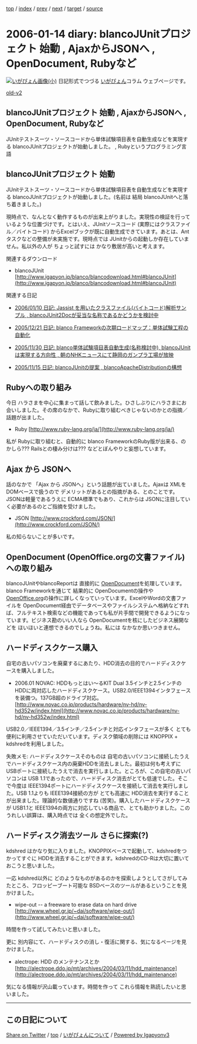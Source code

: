 [top](../index.html) 
 / [index](index.html) 
 / [prev](ig060113.html) 
 / [next](ig060116.html) 
 / [target](https://igapyon.github.io/diary/2006/ig060114.html) 
 / [source](https://github.com/igapyon/diary/blob/master/2006/ig060114.src.md) 

2006-01-14 diary: blancoJUnitプロジェクト 始動 , AjaxからJSONへ , OpenDocument, Rubyなど
=====================================================================================================
[![いがぴょん画像(小)](https://igapyon.github.io/diary/images/iga200306s.jpg "いがぴょん")](https://igapyon.github.io/diary/memo/memoigapyon.html) 日記形式でつづる [いがぴょん](https://igapyon.github.io/diary/memo/memoigapyon.html)コラム ウェブページです。

[old-v2](ig060114-orig.html)

## blancoJUnitプロジェクト 始動 , AjaxからJSONへ , OpenDocument, Rubyなど

JUnitテストスーツ・ソースコードから単体試験項目表を自動生成などを実現する blancoJUnitプロジェクトが始動しました。 , Rubyというプログラミング言語


## blancoJUnitプロジェクト 始動

JUnitテストスーツ・ソースコードから単体試験項目表を自動生成などを実現する blancoJUnitプロジェクトが始動しました。(名前は 結局
blancoJUnitへと落ち着きました。)

現時点で、なんとなく動作するものが出来上がりました。実現性の検証を行っているような位置づけです。とはいえ、JUnitソースコード (実際にはクラスファイル／バイトコード) からExcelブックが既に自動生成できています。あとは、Antタスクなどの整備が未実施です。現時点では JUnitからの起動しか存在していません。私以外の人が ちょっと試すには かなり敷居が高いと考えます。

関連するダウンロード

* blancoJUnit
  [http://www.igapyon.jp/blanco/blancodownload.html#blancoJUnit](http://www.igapyon.jp/blanco/blancodownload.html#blancoJUnit)

関連する日記

* [2006/01/10 日記: Jassist を用いたクラスファイル(バイトコード)解析サンプル , blancoJUnit2Docが妥当な名称であるかどうかを検討中](ig060110.html)
  
* [2005/12/21 日記: blanco Frameworkの次期ロードマップ：単体試験工程の自動化](../2005/ig051221.html)
  
* [2005/11/30 日記: blanco単体試験項目表自動生成(名称検討中), blancoJUnitは実現する方向性 , 朝のNHKニュースにて静岡のガンプラ工場が放映](../2005/ig051130.html)
  
* [2005/11/15 日記: blancoJUnitの提案 , blancoApacheDistributionの構想](../2005/ig051115.html)

## Rubyへの取り組み

今日 ハラさまを中心に集まって話して飲みました。ひさしぶりにハラさまにお会いしました。その席のなかで、Rubyに取り組むべきじゃないのかとの指摘／話題が出ました。

* Ruby
  [http://www.ruby-lang.org/ja/](http://www.ruby-lang.org/ja/)

私が Rubyに取り組むと、自動的に blanco FrameworkのRuby版が出来る、のかしら??? Railsとの棲み分けは??? などとぼんやりと妄想しています。

## Ajax から JSONへ

話のなかで 「Ajax から JSONへ」という話題が出ていました。Ajaxは XMLをDOMベースで扱うので デメリットがあるとの指摘がある、とのことです。JSONは軽量であるうえに
ECMA標準でもあり、これからは JSONに注目していく必要があるのとご指摘を受けました。

* JSON
  [http://www.crockford.com/JSON/](http://www.crockford.com/JSON/)

私の知らないことが多いです。

## OpenDocument (OpenOffice.orgの文書ファイル) への取り組み

blancoJUnitやblancoReportは 直接的に [OpenDocument](http://www.igapyon.jp/igapyon/diary/keyword/opendocument.html)を処理しています。blanco
Frameworkを通じて 結果的に OpenDocumentの操作や [OpenOffice.org](http://ja.openoffice.org/)の操作に詳しくなっていっています。ExcelやWordの文書ファイルを
OpenDocument経由でデータベースやファイルシステムへ格納などすれば、フルテキスト検索などの機能であっても私が片手間で開発できるようになっています。ビジネス勘のいい人なら OpenDocumentを核にしたビジネス展開などを ほいほいと連想できるのでしょうね。私には なかなか思いつきません。

## ハードディスクケース購入

自宅の古いパソコンを廃棄するにあたり、HDD消去の目的でハードディスクケースを購入しました。

* 2006.01 NOVAC: HDDもっとはい～るKIT Dual
  3.5インチと2.5インチのHDDに両対応したハードディスクケース。USB2.0/IEEE1394インタフェースを装備つ。137GB超のドライブ対応。
  [http://www.novac.co.jp/products/hardware/nv-hd/nv-hd352w/index.html](http://www.novac.co.jp/products/hardware/nv-hd/nv-hd352w/index.html)

USB2.0／IEEE1394／3.5インチ／2.5インチと対応インタフェースが多く とても便利に利用させていただいています。ディスク領域の削除には
KNOPPIX + kdshredを利用しました。

失敗メモ: ハードディスクケースそのものは 自宅の古いパソコンに接続したうえでハードディスクケース内の廃棄HDDを消去しました。最初は何も考えずに USBポートに接続したうえで消去を実行しました。ところが、この自宅の古いパソコンは
USB 1.1であったので、ハードディスク消去がとても低速でした。そこで今度は IEEE1394ポートにハードディスクケースを接続して消去を実行しました。USB
1.1よりも IEEE1394接続の方が とても高速に HDD消去を実行することが出来ました。理論的な数値通りですね (苦笑)。購入したハードディスクケースが
USB1.1と IEEE1394の両方に対応している商品で、とても助かりました。このうれしい誤算は、購入時点では 全くの想定外でした。

## ハードディスク消去ツール さらに探索(?)

kdshred はかなり気に入りました。KNOPPIXベースで起動して、kdshredをつかってすぐに HDDを消去することができます。kdshredのCD-Rは大切に置いておこうと思いました。

一応 kdshred以外に どのようなものがあるのかを探索しようとしてさがしてみたところ、フロッピーブート可能な BSDベースのツールがあるということを見かけました。

* wipe-out -- a freeware to erase data on hard drive
  [http://www.wheel.gr.jp/~dai/software/wipe-out/](http://www.wheel.gr.jp/~dai/software/wipe-out/)

時間を作って試してみたいと思いました。

更に 別内容にて、ハードディスクの消し・復活に関する、気になるページを見かけました。

* alectrope: HDD のメンテナンスとか
  [http://alectrope.ddo.jp/mt/archives/2004/03/11/hdd_maintenance](http://alectrope.ddo.jp/mt/archives/2004/03/11/hdd_maintenance)

気になる情報が沢山載っています。時間を作って これら情報を熟読したいと思いました。


----------------------------------------------------------------------------------------------------

## この日記について

[Share on Twitter](https://twitter.com/intent/tweet?hashtags=igapyon%2Cdiary%2C%E3%81%84%E3%81%8C%E3%81%B4%E3%82%87%E3%82%93&text=blancoJUnit%E3%83%97%E3%83%AD%E3%82%B8%E3%82%A7%E3%82%AF%E3%83%88+%E5%A7%8B%E5%8B%95+%2C+Ajax%E3%81%8B%E3%82%89JSON%E3%81%B8+%2C+OpenDocument%2C+Ruby%E3%81%AA%E3%81%A9&url=https%3A%2F%2Figapyon.github.io%2Fdiary%2F2006%2Fig060114.html) / [top](../index.html) / [いがぴょんについて](https://igapyon.github.io/diary/memo/memoigapyon.html) / [Powered by Igapyonv3](https://github.com/igapyon/igapyonv3)
